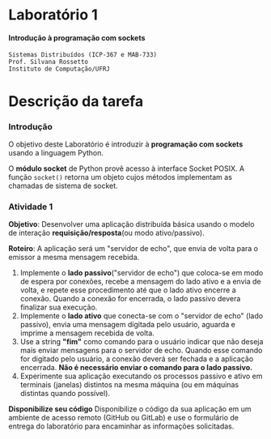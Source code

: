 # Laboratório 1

#### Introdução à programação com sockets 

```
Sistemas Distribuídos (ICP-367 e MAB-733)
Prof. Silvana Rossetto
Instituto de Computação/UFRJ 
```
# Descrição da tarefa
### Introdução

O objetivo deste Laboratório é introduzir à **programação com sockets** usando a linguagem Python.

O **módulo socket** de Python provê acesso à interface Socket POSIX. A função `socket()` retorna um objeto cujos métodos implementam as chamadas de sistema de socket.

### Atividade 1

**Objetivo**: Desenvolver uma aplicação distribuída básica usando o modelo de interação **requisição/resposta**(ou modo ativo/passivo).

**Roteiro**: A aplicação será um "servidor de echo", que envia de volta para o emissor a mesma mensagem recebida.

1. Implemente o **lado passivo**("servidor de echo") que coloca-se em modo de espera por conexões, recebe a mensagem do lado ativo e a envia de volta, e repete esse procedimento até que o lado ativo encerre a conexão. Quando a conexão for encerrada, o lado passivo devera finalizar sua execução.
2. Implemente o **lado ativo** que conecta-se com o "servidor de echo" (lado passivo), envia uma mensagem digitada pelo usuário, aguarda e imprime a mensagem recebida de volta.
3. Use a string **"fim"** como comando para o usuário indicar que não deseja mais enviar mensagens para o servidor de echo. Quando esse comando for digitado pelo usuário, a conexão deverá ser fechada e a aplicação encerrada. **Não é necessário enviar o comando para o lado passivo.**
4. Experimente sua aplicação executando os processos passivo e ativo em terminais (janelas) distintos na mesma máquina (ou em máquinas distintas quando possível).

**Disponibilize seu código**  Disponibilize o código da sua aplicação em um ambiente de acesso remoto (GitHub ou GitLab) e use o formulário de entrega do laboratório para encaminhar as informações solicitadas.
